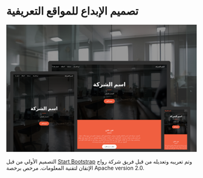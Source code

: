 # تصميم الإبداع للمواقع التعريفية

![Creative template screenshot](img/banner3.png)

التصميم الأولي من قبل [Start Bootstrap](http://startbootstrap.com) وتم تعريبه وتعديله من قبل فريق شركة رواج الإتقان لتقنية المعلومات. مرخص برخصة Apache version 2.0.

